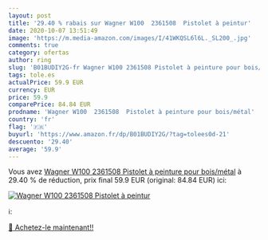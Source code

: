 ```yaml
---
layout: post
title: '29.40 % rabais sur Wagner W100  2361508  Pistolet à peintur'
date: 2020-10-07 13:51:49
image: 'https://m.media-amazon.com/images/I/41WKQSL6l6L._SL200_.jpg'
comments: true
category: ofertas
author: ring
slug: 'B01BUDIY2G-fr Wagner W100 2361508 Pistolet à peinture pour bois/métal'
tags: tole.es
actualPrice: 59.9 EUR
currency: EUR
price: 59.9
comparePrice: 84.84 EUR
prodname: 'Wagner W100  2361508  Pistolet à peinture pour bois/métal'
country: 'fr'
flag: '🇫🇷'
buyurl: 'https://www.amazon.fr/dp/B01BUDIY2G/?tag=tolees0d-21'
descuento: '29.40'
average: '59.9'
---
```


Vous avez [Wagner W100  2361508  Pistolet à peinture pour bois/métal](https://www.amazon.fr/dp/B01BUDIY2G/?tag=tolees0d-21)  à  29.40 % de réduction, prix final  59.9 EUR (original: 84.84 EUR) ici:

[![Wagner W100  2361508  Pistolet à peintur](https://m.media-amazon.com/images/I/41WKQSL6l6L._SL200_.jpg)](https://www.amazon.fr/dp/B01BUDIY2G/?tag=tolees0d-21)

ℹ️:


[🛒 Achetez-le maintenant!!](https://www.amazon.fr/dp/B01BUDIY2G/?tag=tolees0d-21)
